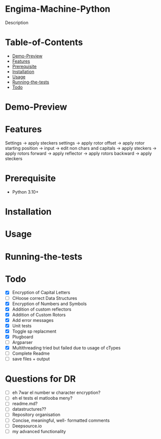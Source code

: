 <!-- @format -->

# Engima-Machine-Python

Description

# Table-of-Contents

-   [Demo-Preview](#Demo-Preview)
-   [Features](#Features)
-   [Prerequisite](#Prerequisite)
-   [Installation](#Installation)
-   [Usage](#Usage)
-   [Running-the-tests](#Running-the-tests)
-   [Todo](#Todo)

# Demo-Preview

# Features

Settings -> apply steckers settings -> apply rotor offset -> apply rotor starting position -> input -> edit non chars and capitals -> apply steckers -> apply rotors forward -> apply reflector -> apply rotors backward -> apply steckers

# Prerequisite

-   Python 3.10+

# Installation

# Usage

# Running-the-tests

# Todo

-   [x] Encryption of Capital Letters
-   [ ] CHoose correct Data Structures
-   [x] Encryption of Numbers and Symbols
-   [x] Addition of custom reflectors
-   [x] Addition of Custom Rotors
-   [x] Add error messages
-   [x] Unit tests
-   [x] Toggle sp replacment
-   [x] Plugboard
-   [ ] Argparser
-   [x] Multithreading tried but failed due to usage of cTypes
-   [ ] Complete Readme
-   [ ] save files + output

# Questions for DR

-   [ ] eh 7war el number w character encryption?
-   [ ] eh el tests el matlooba meny?
-   [ ] readme.md?
-   [ ] datastructures??
-   [ ] Repository organisation
-   [ ] Concise, meaningful, well- formatted comments
-   [ ] Deepsource.io
-   [ ] my advanced functionality
